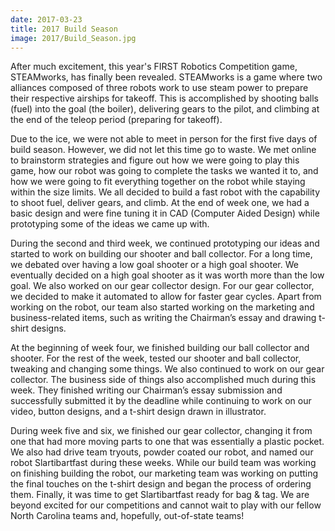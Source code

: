```yaml
---
date: 2017-03-23
title: 2017 Build Season
image: 2017/Build_Season.jpg
---
```


After much excitement, this year's FIRST Robotics Competition game, STEAMworks, has finally been revealed. STEAMworks is a game where two alliances composed of three robots work to use steam power to prepare their respective airships for takeoff. This is accomplished by shooting balls (fuel) into the goal (the boiler), delivering gears to the pilot, and climbing at the end of the teleop period (preparing for takeoff).

Due to the ice, we were not able to meet in person for the first five days of build season. However, we did not let this time go to waste. We met online to brainstorm strategies and figure out how we were going to play this game, how our robot was going to complete the tasks we wanted it to, and how we were going to fit everything together on the robot while staying within the size limits. We all decided to build a fast robot with the capability to shoot fuel, deliver gears, and climb. At the end of week one, we had a basic design and were fine tuning it in CAD (Computer Aided Design) while prototyping some of the ideas we came up with.

During the second and third week, we continued prototyping our ideas and started to work on building our shooter and ball collector. For a long time, we debated over having a low goal shooter or a high goal shooter. We eventually decided on a high goal shooter as it was worth more than the low goal. We also worked on our gear collector design. For our gear collector, we decided to make it automated to allow for faster gear cycles. Apart from working on the robot, our team also started working on the marketing and business-related items, such as writing the Chairman’s essay and drawing t-shirt designs.

At the beginning of week four, we finished building our ball collector and shooter. For the rest of the week, tested our shooter and ball collector, tweaking and changing some things. We also continued to work on our gear collector. The business side of things also accomplished much during this week. They finished writing our Chairman’s essay submission and successfully submitted it by the deadline while continuing to work on our video, button designs, and a t-shirt design drawn in illustrator.

During week five and six, we finished our gear collector, changing it from one that had more moving parts to one that was essentially a plastic pocket. We also had drive team tryouts, powder coated our robot, and named our robot Slartibartfast during these weeks. While our build team was working on finishing building the robot, our marketing team was working on putting the final touches on the t-shirt design and began the process of ordering them. Finally, it was time to get Slartibartfast ready for bag & tag. We are beyond excited for our competitions and cannot wait to play with our fellow North Carolina teams and, hopefully, out-of-state teams!
